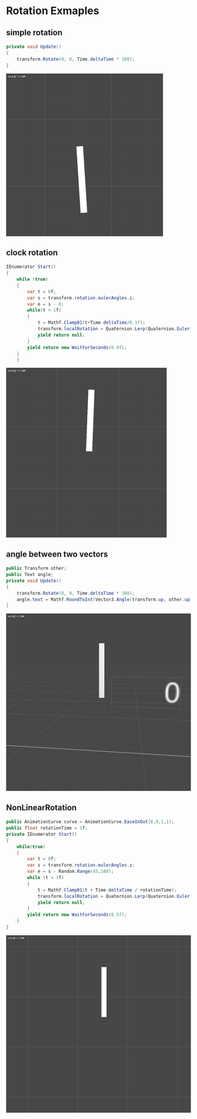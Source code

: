 Rotation Exmaples
=====

## simple rotation
```csharp
private void Update()
{
    transform.Rotate(0, 0, Time.deltaTime * 100);
}
```
![e1](LinearRotation.gif)

## clock rotation
```csharp
IEnumerator Start()
{
    while (true)
    {
        var t = 0f;
        var s = transform.rotation.eulerAngles.z;
        var e = s - 6;
        while(t < 1f)
        {
            t = Mathf.Clamp01(t+Time.deltaTime/0.1f);
            transform.localRotation = Quaternion.Lerp(Quaternion.Euler(0, 0, s), Quaternion.Euler(0, 0, e), t);
            yield return null;
        }
        yield return new WaitForSeconds(0.9f);
    }
    }
```
![e2](ClockRotation.gif)

## angle between two vectors 
```csharp
public Transform other;
public Text angle;
private void Update()
{
    transform.Rotate(0, 0, Time.deltaTime * 100);
    angle.text = Mathf.RoundToInt(Vector3.Angle(transform.up, other.up)).ToString();
}
```
![e3](CheckAngle.gif)

## NonLinearRotation 
```csharp
public AnimationCurve curve = AnimationCurve.EaseInOut(0,0,1,1);
public float rotationTime = 1f;
private IEnumerator Start()
{
    while(true)
    {
        var t = 0f;
        var s = transform.rotation.eulerAngles.z;
        var e = s - Random.Range(45,180);
        while (t < 1f)
        {
            t = Mathf.Clamp01(t + Time.deltaTime / rotationTime);
            transform.localRotation = Quaternion.Lerp(Quaternion.Euler(0, 0, s), Quaternion.Euler(0, 0, e), curve.Evaluate(t));
            yield return null;
        }
        yield return new WaitForSeconds(0.5f);
    }
}
```
![e3](NonLinearRotation.gif)

